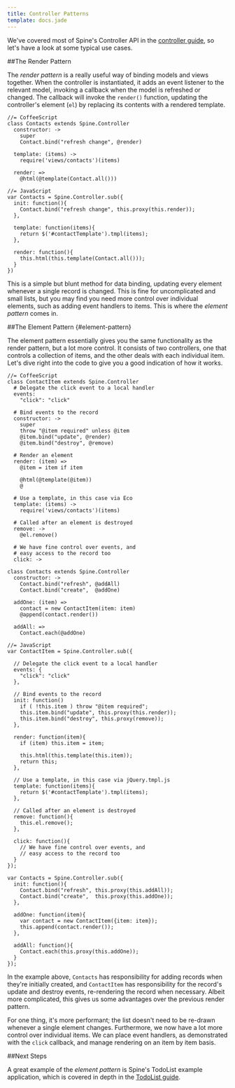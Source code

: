 ```yaml
---
title: Controller Patterns
template: docs.jade
---
```


We've covered most of Spine's Controller API in the [controller guide](controllers.html), so let's have a look at some typical use cases.

##The Render Pattern

The *render pattern* is a really useful way of binding models and views together. When the controller is instantiated, it adds an event listener to the relevant model, invoking a callback when the model is refreshed or changed. The callback will invoke the `render()` function, updating the controller's element (`el`) by replacing its contents with a rendered template.

    //= CoffeeScript
    class Contacts extends Spine.Controller
      constructor: ->
        super
        Contact.bind("refresh change", @render)

      template: (items) ->
        require('views/contacts')(items)

      render: =>
        @html(@template(Contact.all()))

    //= JavaScript
    var Contacts = Spine.Controller.sub({
      init: function(){
        Contact.bind("refresh change", this.proxy(this.render));
      },

      template: function(items){
        return $('#contactTemplate').tmpl(items);
      },

      render: function(){
        this.html(this.template(Contact.all()));
      }
    })

This is a simple but blunt method for data binding, updating every element whenever a single record is changed. This is fine for uncomplicated and small lists, but you may find you need more control over individual elements, such as adding event handlers to items. This is where the *element pattern* comes in.

##The Element Pattern {#element-pattern}

The element pattern essentially gives you the same functionality as the render pattern, but a lot more control. It consists of two controllers, one that controls a collection of items, and the other deals with each individual item. Let's dive right into the code to give you a good indication of how it works.

    //= CoffeeScript
    class ContactItem extends Spine.Controller
      # Delegate the click event to a local handler
      events:
        "click": "click"

      # Bind events to the record
      constructor: ->
        super
        throw "@item required" unless @item
        @item.bind("update", @render)
        @item.bind("destroy", @remove)

      # Render an element
      render: (item) =>
        @item = item if item

        @html(@template(@item))
        @

      # Use a template, in this case via Eco
      template: (items) ->
        require('views/contacts')(items)

      # Called after an element is destroyed
      remove: ->
        @el.remove()

      # We have fine control over events, and
      # easy access to the record too
      click: ->

    class Contacts extends Spine.Controller
      constructor: ->
        Contact.bind("refresh", @addAll)
        Contact.bind("create",  @addOne)

      addOne: (item) =>
        contact = new ContactItem(item: item)
        @append(contact.render())

      addAll: =>
        Contact.each(@addOne)

    //= JavaScript
    var ContactItem = Spine.Controller.sub({

      // Delegate the click event to a local handler
      events: {
        "click": "click"
      },

      // Bind events to the record
      init: function()
        if ( !this.item ) throw "@item required";
        this.item.bind("update", this.proxy(this.render));
        this.item.bind("destroy", this.proxy(remove));
      },

      render: function(item){
        if (item) this.item = item;

        this.html(this.template(this.item));
        return this;
      },

      // Use a template, in this case via jQuery.tmpl.js
      template: function(items){
        return $('#contactTemplate').tmpl(items);
      },

      // Called after an element is destroyed
      remove: function(){
        this.el.remove();
      },

      click: function(){
        // We have fine control over events, and
        // easy access to the record too
      }
    });

    var Contacts = Spine.Controller.sub({
      init: function(){
        Contact.bind("refresh", this.proxy(this.addAll));
        Contact.bind("create",  this.proxy(this.addOne));
      },

      addOne: function(item){
        var contact = new ContactItem({item: item});
        this.append(contact.render());
      },

      addAll: function(){
        Contact.each(this.proxy(this.addOne));
      }
    });        

In the example above, `Contacts` has responsibility for adding records when they're initially created, and `ContactItem` has responsibility for the record's update and destroy events, re-rendering the record when necessary. Albeit more complicated, this gives us some advantages over the previous render pattern.

For one thing, it's more performant; the list doesn't need to be re-drawn whenever a single element changes. Furthermore, we now have a lot more control over individual items. We can place event handlers, as demonstrated with the `click` callback, and manage rendering on an item by item basis.

##Next Steps

A great example of the *element pattern* is Spine's TodoList example application, which is covered in depth in the [TodoList guide](example.html).
